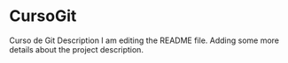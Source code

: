 # CursoGit
Curso de Git Description
I am editing the README file. Adding some more details about the project description.
